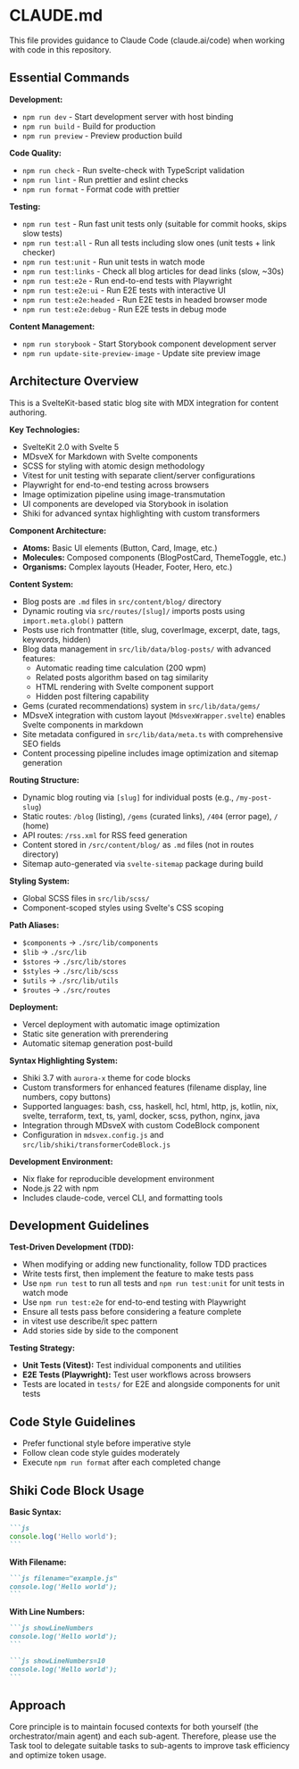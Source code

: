 # CLAUDE.md

This file provides guidance to Claude Code (claude.ai/code) when working with code in this
repository.

## Essential Commands

**Development:**

- `npm run dev` - Start development server with host binding
- `npm run build` - Build for production
- `npm run preview` - Preview production build

**Code Quality:**

- `npm run check` - Run svelte-check with TypeScript validation
- `npm run lint` - Run prettier and eslint checks
- `npm run format` - Format code with prettier

**Testing:**

- `npm run test` - Run fast unit tests only (suitable for commit hooks, skips slow tests)
- `npm run test:all` - Run all tests including slow ones (unit tests + link checker)
- `npm run test:unit` - Run unit tests in watch mode
- `npm run test:links` - Check all blog articles for dead links (slow, ~30s)
- `npm run test:e2e` - Run end-to-end tests with Playwright
- `npm run test:e2e:ui` - Run E2E tests with interactive UI
- `npm run test:e2e:headed` - Run E2E tests in headed browser mode
- `npm run test:e2e:debug` - Run E2E tests in debug mode

**Content Management:**

- `npm run storybook` - Start Storybook component development server
- `npm run update-site-preview-image` - Update site preview image

## Architecture Overview

This is a SvelteKit-based static blog site with MDX integration for content authoring.

**Key Technologies:**

- SvelteKit 2.0 with Svelte 5
- MDsveX for Markdown with Svelte components
- SCSS for styling with atomic design methodology
- Vitest for unit testing with separate client/server configurations
- Playwright for end-to-end testing across browsers
- Image optimization pipeline using image-transmutation
- UI components are developed via Storybook in isolation
- Shiki for advanced syntax highlighting with custom transformers

**Component Architecture:**

- **Atoms:** Basic UI elements (Button, Card, Image, etc.)
- **Molecules:** Composed components (BlogPostCard, ThemeToggle, etc.)
- **Organisms:** Complex layouts (Header, Footer, Hero, etc.)

**Content System:**

- Blog posts are `.md` files in `src/content/blog/` directory
- Dynamic routing via `src/routes/[slug]/` imports posts using `import.meta.glob()` pattern
- Posts use rich frontmatter (title, slug, coverImage, excerpt, date, tags, keywords, hidden)
- Blog data management in `src/lib/data/blog-posts/` with advanced features:
    - Automatic reading time calculation (200 wpm)
    - Related posts algorithm based on tag similarity
    - HTML rendering with Svelte component support
    - Hidden post filtering capability
- Gems (curated recommendations) system in `src/lib/data/gems/`
- MDsveX integration with custom layout (`MdsvexWrapper.svelte`) enables Svelte components in
  markdown
- Site metadata configured in `src/lib/data/meta.ts` with comprehensive SEO fields
- Content processing pipeline includes image optimization and sitemap generation

**Routing Structure:**

- Dynamic blog routing via `[slug]` for individual posts (e.g., `/my-post-slug`)
- Static routes: `/blog` (listing), `/gems` (curated links), `/404` (error page), `/` (home)
- API routes: `/rss.xml` for RSS feed generation
- Content stored in `/src/content/blog/` as `.md` files (not in routes directory)
- Sitemap auto-generated via `svelte-sitemap` package during build

**Styling System:**

- Global SCSS files in `src/lib/scss/`
- Component-scoped styles using Svelte's CSS scoping

**Path Aliases:**

- `$components` → `./src/lib/components`
- `$lib` → `./src/lib`
- `$stores` → `./src/lib/stores`
- `$styles` → `./src/lib/scss`
- `$utils` → `./src/lib/utils`
- `$routes` → `./src/routes`

**Deployment:**

- Vercel deployment with automatic image optimization
- Static site generation with prerendering
- Automatic sitemap generation post-build

**Syntax Highlighting System:**

- Shiki 3.7 with `aurora-x` theme for code blocks
- Custom transformers for enhanced features (filename display, line numbers, copy buttons)
- Supported languages: bash, css, haskell, hcl, html, http, js, kotlin, nix, svelte, terraform,
  text, ts, yaml, docker, scss, python, nginx, java
- Integration through MDsveX with custom CodeBlock component
- Configuration in `mdsvex.config.js` and `src/lib/shiki/transformerCodeBlock.js`

**Development Environment:**

- Nix flake for reproducible development environment
- Node.js 22 with npm
- Includes claude-code, vercel CLI, and formatting tools

## Development Guidelines

**Test-Driven Development (TDD):**

- When modifying or adding new functionality, follow TDD practices
- Write tests first, then implement the feature to make tests pass
- Use `npm run test` to run all tests and `npm run test:unit` for unit tests in watch mode
- Use `npm run test:e2e` for end-to-end testing with Playwright
- Ensure all tests pass before considering a feature complete
- in vitest use describe/it spec pattern
- Add stories side by side to the component

**Testing Strategy:**

- **Unit Tests (Vitest):** Test individual components and utilities
- **E2E Tests (Playwright):** Test user workflows across browsers
- Tests are located in `tests/` for E2E and alongside components for unit tests

## Code Style Guidelines

- Prefer functional style before imperative style
- Follow clean code style guides moderately
- Execute `npm run format` after each completed change

## Shiki Code Block Usage

**Basic Syntax:**

````markdown
```js
console.log('Hello world');
```
````

**With Filename:**

````markdown
```js filename="example.js"
console.log('Hello world');
```
````

**With Line Numbers:**

````markdown
```js showLineNumbers
console.log('Hello world');
```

```js showLineNumbers=10
console.log('Hello world');
```
````

## Approach

Core principle is to maintain focused contexts for both yourself (the orchestrator/main agent) and
each sub-agent. Therefore, please use the Task tool to delegate suitable tasks to sub-agents to
improve task efficiency and optimize token usage.
